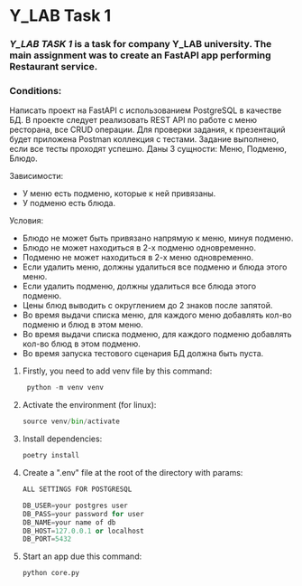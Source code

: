 # Y_LAB Task 1

### *__Y_LAB TASK 1__* is a task for company Y_LAB university. The main assignment was to create an FastAPI app performing Restaurant service.

### Conditions:

Написать проект на FastAPI с использованием PostgreSQL в качестве БД. В проекте следует реализовать REST API по работе с
меню ресторана, все CRUD операции. Для проверки задания, к презентаций будет приложена Postman коллекция с тестами.
Задание выполнено, если все тесты проходят успешно.
Даны 3 сущности: Меню, Подменю, Блюдо.

Зависимости:

- У меню есть подменю, которые к ней привязаны.
- У подменю есть блюда.

Условия:

- Блюдо не может быть привязано напрямую к меню, минуя подменю.
- Блюдо не может находиться в 2-х подменю одновременно.
- Подменю не может находиться в 2-х меню одновременно.
- Если удалить меню, должны удалиться все подменю и блюда этого меню.
- Если удалить подменю, должны удалиться все блюда этого подменю.
- Цены блюд выводить с округлением до 2 знаков после запятой.
- Во время выдачи списка меню, для каждого меню добавлять кол-во подменю и блюд в этом меню.
- Во время выдачи списка подменю, для каждого подменю добавлять кол-во блюд в этом подменю.
- Во время запуска тестового сценария БД должна быть пуста.

1. Firstly, you need to add venv file by this command:
   ```python 
    python -m venv venv
2. Activate the environment (for linux):
   ```python
   source venv/bin/activate
4. Install dependencies:
   ```python
   poetry install
5. Create a ".env" file at the root of the directory with params:
   ```python
   ALL SETTINGS FOR POSTGRESQL
   
   DB_USER=your postgres user
   DB_PASS=your password for user
   DB_NAME=your name of db
   DB_HOST=127.0.0.1 or localhost
   DB_PORT=5432
6. Start an app due this command:
   ```python
   python core.py


